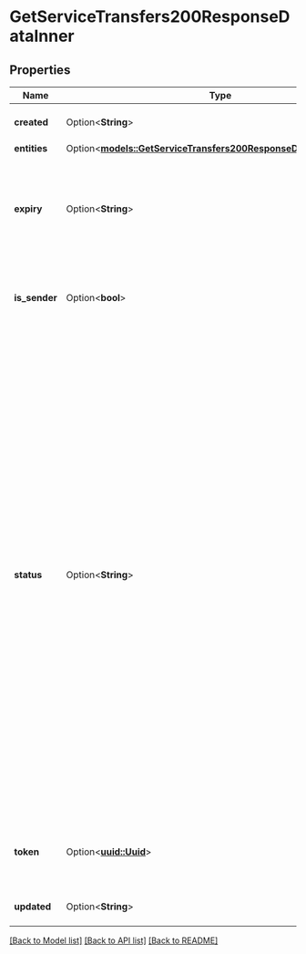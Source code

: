 # GetServiceTransfers200ResponseDataInner

## Properties

Name | Type | Description | Notes
------------ | ------------- | ------------- | -------------
**created** | Option<**String**> | When this transfer was created. | [optional]
**entities** | Option<[**models::GetServiceTransfers200ResponseDataInnerEntities**](get_service_transfers_200_response_data_inner_entities.md)> |  | [optional]
**expiry** | Option<**String**> | When this transfer expires. Transfers will automatically expire 24 hours after creation. | [optional]
**is_sender** | Option<**bool**> | __Filterable__ If the requesting account created this transfer. | [optional]
**status** | Option<**String**> | __Filterable__ The status of the transfer request.  `accepted`: The transfer has been accepted by another user and is currently in progress. Transfers can take up to 3 hours to complete.  `canceled`: The transfer has been canceled by the sender.  `completed`: The transfer has completed successfully.  `failed`: The transfer has failed after initiation.  `pending`: The transfer is ready to be accepted.  `stale`: The transfer has exceeded its expiration date. It can no longer be accepted or canceled. | [optional]
**token** | Option<[**uuid::Uuid**](uuid::Uuid.md)> | The token used to identify and accept or cancel this transfer. | [optional]
**updated** | Option<**String**> | When this transfer was last updated. | [optional]

[[Back to Model list]](../README.md#documentation-for-models) [[Back to API list]](../README.md#documentation-for-api-endpoints) [[Back to README]](../README.md)


